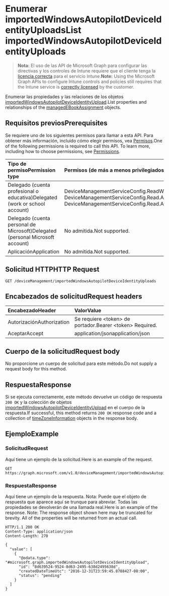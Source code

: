 # <a name="list-importedwindowsautopilotdeviceidentityuploads"></a><span data-ttu-id="8ea2c-101">Enumerar importedWindowsAutopilotDeviceIdentityUploads</span><span class="sxs-lookup"><span data-stu-id="8ea2c-101">List importedWindowsAutopilotDeviceIdentityUploads</span></span>

> <span data-ttu-id="8ea2c-102">**Nota:** El uso de las API de Microsoft Graph para configurar las directivas y los controles de Intune requiere que el cliente tenga la [licencia correcta](https://go.microsoft.com/fwlink/?linkid=839381) para el servicio Intune.</span><span class="sxs-lookup"><span data-stu-id="8ea2c-102">**Note:** Using the Microsoft Graph APIs to configure Intune controls and policies still requires that the Intune service is [correctly licensed](https://go.microsoft.com/fwlink/?linkid=839381) by the customer.</span></span>

<span data-ttu-id="8ea2c-103">Enumerar las propiedades y las relaciones de los objetos [importedWindowsAutopilotDeviceIdentityUpload](../resources/intune_enrollment_importedwindowsautopilotdeviceidentityupload.md).</span><span class="sxs-lookup"><span data-stu-id="8ea2c-103">List properties and relationships of the [managedEBookAssignment](../resources/intune_enrollment_importedwindowsautopilotdeviceidentityupload.md) objects.</span></span>
## <a name="prerequisites"></a><span data-ttu-id="8ea2c-104">Requisitos previos</span><span class="sxs-lookup"><span data-stu-id="8ea2c-104">Prerequisites</span></span>
<span data-ttu-id="8ea2c-p101">Se requiere uno de los siguientes permisos para llamar a esta API. Para obtener más información, incluido cómo elegir permisos, vea [Permisos](../../../concepts/permissions_reference.md).</span><span class="sxs-lookup"><span data-stu-id="8ea2c-p101">One of the following permissions is required to call this API. To learn more, including how to choose permissions, see [Permissions](../../../concepts/permissions_reference.md).</span></span>

|<span data-ttu-id="8ea2c-107">Tipo de permiso</span><span class="sxs-lookup"><span data-stu-id="8ea2c-107">Permission type</span></span>|<span data-ttu-id="8ea2c-108">Permisos (de más a menos privilegiados)</span><span class="sxs-lookup"><span data-stu-id="8ea2c-108">Permissions (from most to least privileged)</span></span>|
|:---|:---|
|<span data-ttu-id="8ea2c-109">Delegado (cuenta profesional o educativa)</span><span class="sxs-lookup"><span data-stu-id="8ea2c-109">Delegated (work or school account)</span></span>|<span data-ttu-id="8ea2c-110">DeviceManagementServiceConfig.ReadWrite.All, DeviceManagementServiceConfig.Read.All</span><span class="sxs-lookup"><span data-stu-id="8ea2c-110">DeviceManagementServiceConfig.ReadWrite.All, DeviceManagementServiceConfig.Read.All</span></span>|
|<span data-ttu-id="8ea2c-111">Delegado (cuenta personal de Microsoft)</span><span class="sxs-lookup"><span data-stu-id="8ea2c-111">Delegated (personal Microsoft account)</span></span>|<span data-ttu-id="8ea2c-112">No admitida.</span><span class="sxs-lookup"><span data-stu-id="8ea2c-112">Not supported.</span></span>|
|<span data-ttu-id="8ea2c-113">Aplicación</span><span class="sxs-lookup"><span data-stu-id="8ea2c-113">Application</span></span>|<span data-ttu-id="8ea2c-114">No admitida.</span><span class="sxs-lookup"><span data-stu-id="8ea2c-114">Not supported.</span></span>|

## <a name="http-request"></a><span data-ttu-id="8ea2c-115">Solicitud HTTP</span><span class="sxs-lookup"><span data-stu-id="8ea2c-115">HTTP Request</span></span>
<!-- {
  "blockType": "ignored"
}
-->
``` http
GET /deviceManagement/importedWindowsAutopilotDeviceIdentityUploads
```

## <a name="request-headers"></a><span data-ttu-id="8ea2c-116">Encabezados de solicitud</span><span class="sxs-lookup"><span data-stu-id="8ea2c-116">Request headers</span></span>
|<span data-ttu-id="8ea2c-117">Encabezado</span><span class="sxs-lookup"><span data-stu-id="8ea2c-117">Header</span></span>|<span data-ttu-id="8ea2c-118">Valor</span><span class="sxs-lookup"><span data-stu-id="8ea2c-118">Value</span></span>|
|:---|:---|
|<span data-ttu-id="8ea2c-119">Autorización</span><span class="sxs-lookup"><span data-stu-id="8ea2c-119">Authorization</span></span>|<span data-ttu-id="8ea2c-120">Se requiere &lt;token&gt; de portador.</span><span class="sxs-lookup"><span data-stu-id="8ea2c-120">Bearer &lt;token&gt; Required.</span></span>|
|<span data-ttu-id="8ea2c-121">Aceptar</span><span class="sxs-lookup"><span data-stu-id="8ea2c-121">Accept</span></span>|<span data-ttu-id="8ea2c-122">application/json</span><span class="sxs-lookup"><span data-stu-id="8ea2c-122">application/json</span></span>|

## <a name="request-body"></a><span data-ttu-id="8ea2c-123">Cuerpo de la solicitud</span><span class="sxs-lookup"><span data-stu-id="8ea2c-123">Request body</span></span>
<span data-ttu-id="8ea2c-124">No proporcione un cuerpo de solicitud para este método.</span><span class="sxs-lookup"><span data-stu-id="8ea2c-124">Do not supply a request body for this method.</span></span>

## <a name="response"></a><span data-ttu-id="8ea2c-125">Respuesta</span><span class="sxs-lookup"><span data-stu-id="8ea2c-125">Response</span></span>
<span data-ttu-id="8ea2c-126">Si se ejecuta correctamente, este método devuelve un código de respuesta `200 OK` y la colección de objetos [importedWindowsAutopilotDeviceIdentityUpload](../resources/intune_enrollment_importedwindowsautopilotdeviceidentityupload.md) en el cuerpo de la respuesta.</span><span class="sxs-lookup"><span data-stu-id="8ea2c-126">If successful, this method returns `200 OK` response code and a collection of [timeZoneInformation](../resources/intune_enrollment_importedwindowsautopilotdeviceidentityupload.md) objects in the response body.</span></span>

## <a name="example"></a><span data-ttu-id="8ea2c-127">Ejemplo</span><span class="sxs-lookup"><span data-stu-id="8ea2c-127">Example</span></span>
### <a name="request"></a><span data-ttu-id="8ea2c-128">Solicitud</span><span class="sxs-lookup"><span data-stu-id="8ea2c-128">Request</span></span>
<span data-ttu-id="8ea2c-129">Aquí tiene un ejemplo de la solicitud.</span><span class="sxs-lookup"><span data-stu-id="8ea2c-129">Here is an example of the request.</span></span>
``` http
GET https://graph.microsoft.com/v1.0/deviceManagement/importedWindowsAutopilotDeviceIdentityUploads
```

### <a name="response"></a><span data-ttu-id="8ea2c-130">Respuesta</span><span class="sxs-lookup"><span data-stu-id="8ea2c-130">Response</span></span>
<span data-ttu-id="8ea2c-p102">Aquí tiene un ejemplo de la respuesta. Nota: Puede que el objeto de respuesta que aparece aquí se trunque para abreviar. Todas las propiedades se devolverán de una llamada real.</span><span class="sxs-lookup"><span data-stu-id="8ea2c-p102">Here is an example of the response. Note: The response object shown here may be truncated for brevity. All of the properties will be returned from an actual call.</span></span>
``` http
HTTP/1.1 200 OK
Content-Type: application/json
Content-Length: 270

{
  "value": [
    {
      "@odata.type": "#microsoft.graph.importedWindowsAutopilotDeviceIdentityUpload",
      "id": "8d639524-9524-8d63-2495-638d2495638d",
      "createdDateTimeUtc": "2016-12-31T23:59:45.8788427-08:00",
      "status": "pending"
    }
  ]
}
```








